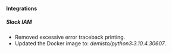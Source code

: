 
#### Integrations
##### Slack IAM
- Removed excessive error traceback printing.
- Updated the Docker image to: *demisto/python3:3.10.4.30607*.

